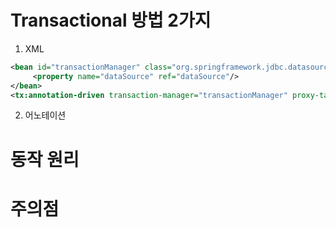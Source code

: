 # Transactional 방법 2가지
1. XML
```xml
<bean id="transactionManager" class="org.springframework.jdbc.datasource.DataSourceTransactionManager">
     <property name="dataSource" ref="dataSource"/>
</bean>
<tx:annotation-driven transaction-manager="transactionManager" proxy-target-class="true"/>
```
2. 어노테이션


# 동작 원리


# 주의점
